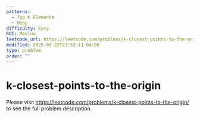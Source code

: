 ```yaml
---
patterns:
  - Top K Elements
  - Heap
difficulty: Easy
ROI: Medium
leetcode_url: https://leetcode.com/problems/k-closest-points-to-the-origin/
modified: 2025-03-22T23:52:11-04:00
type: problem
order: ""
---
```


# k-closest-points-to-the-origin

Please visit https://leetcode.com/problems/k-closest-points-to-the-origin/ to see the full problem description.
